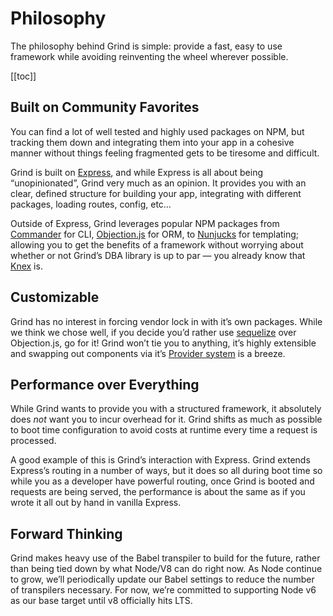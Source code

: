# Philosophy
The philosophy behind Grind is simple: provide a fast, easy to use framework while avoiding reinventing the wheel wherever possible.

[[toc]]

## Built on Community Favorites
You can find a lot of well tested and highly used packages on NPM, but tracking them down and integrating them into your app in a cohesive manner without things feeling fragmented gets to be tiresome and difficult.

Grind is built on [Express](http://expressjs.com), and while Express is all about being “unopinionated”, Grind very much as an opinion.  It provides you with an clear, defined structure for building your app, integrating with different packages, loading routes, config, etc…

Outside of Express, Grind leverages popular NPM packages from [Commander](http://npmjs.com/package/commander) for CLI, [Objection.js](https://www.npmjs.com/package/objection) for ORM, to [Nunjucks](https://www.npmjs.com/package/nunjucks) for templating; allowing you to get the benefits of a framework without worrying about whether or not Grind’s DBA library is up to par — you already know that [Knex](https://www.npmjs.com/package/knex) is.

## Customizable
Grind has no interest in forcing vendor lock in with it’s own packages.  While we think we chose well, if you decide you’d rather use [sequelize](https://www.npmjs.com/package/sequelize) over Objection.js, go for it!  Grind won’t tie you to anything, it’s highly extensible and swapping out components via it’s [Provider system](providers) is a breeze.

## Performance over Everything
While Grind wants to provide you with a structured framework, it absolutely does _not_ want you to incur overhead for it.  Grind shifts as much as possible to boot time configuration to avoid costs at runtime every time a request is processed.

A good example of this is Grind’s interaction with Express.  Grind extends Express’s routing in a number of ways, but it does so all during boot time so while you as a developer have powerful routing, once Grind is booted and requests are being served, the performance is about the same as if you wrote it all out by hand in vanilla Express.

## Forward Thinking
Grind makes heavy use of the Babel transpiler to build for the future, rather than being tied down by what Node/V8 can do right now.  As Node continue to grow, we’ll periodically update our Babel settings to reduce the number of transpilers necessary.  For now, we’re committed to supporting Node v6 as our base target until v8 officially hits LTS.
